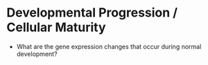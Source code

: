 # Developmental Progression / Cellular Maturity 
* What are the gene expression changes that occur during normal development?
